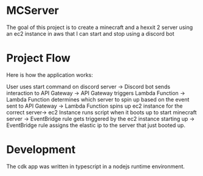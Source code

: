# MCServer

The goal of this project is to create a minecraft and a hexxit 2 server using an ec2 instance in aws that I can start and stop using a discord bot

# Project Flow

Here is how the application works: 

User uses start command on discord server -> Discord bot sends interaction to API Gateway -> API Gateway triggers Lambda Function -> Lambda Function determines which server to spin up based on the event sent to API Gateway -> Lambda Function spins up ec2 instance for the correct server-> ec2 Instance runs script when it boots up to start minecraft server -> EventBridge rule gets triggered by the ec2 instance starting up -> EventBridge rule assigns the elastic ip to the server that just booted up. 

# Development
The cdk app was written in typescript in a nodejs runtime environment.
